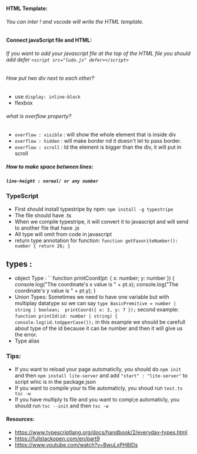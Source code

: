 #### HTML Template:
###### You can inter ! and vscode will write the HTML template.
#### Connect javaScript file and HTML:
###### If you want to add your javascript file at the top of the HTML file you should add defer `` <script src="ludo.js" defer></script> ``
###### How put two div next to each other?
* use `` display: inline-block ``
* flexbox
###### what is overflow property?
* `` overflow : visible `` : will show the  whole element that is inside div
* `` overflow : hidden `` : will make border nd it doesn't let to pass border.
* `` overflow : scroll `` : Id the element is bigger than the div, it will put in scroll
##### How to make space between lines:
##### ``line-height : normal/ or any number ``
### TypeScript
* First should install typestripe by npm: `` npm install -g typestripe ``
* The file should have .ts 
* When we compile typestripe, it will convert it to javascript and will send to another file that have .js
* All type will omit from code in javascript
* return type annotation for function: `` function getFavoriteNumber(): number {
  return 26;
} ``
## types :
* object Type :
``  function printCoord(pt: { x: number; y: number }) {
  console.log("The coordinate's x value is " + pt.x);
  console.log("The coordinate's y value is " + pt.y);
}
* Union Types: Sometimes we need to have one variable but with multiplay datatype so we can say `` type BasicPremitive = number | string | boolean; 
printCoord({ x: 3, y: 7 }); ``  second example:
`` function printId(id: number | string) {
  console.log(id.toUpperCase()); `` in this example we should be carefull about type of the id because it can be number and then it will give us the error.
* Type alias
### Tips: 
* If you want to reload your page automaticlly, you should do `` npm init `` and then `` npm install lite-server `` and add `` "start" : "lite-server" `` to script whic is in the package.json
* If you want to compile your ts file automaticly, you shoud run `` test.ts tsc -w ``
* If you have multiply ts file and you want to compi;e automaticly, you should run `` tsc --init `` and then `` tsc -w ``
#### Resources:
* https://www.typescriptlang.org/docs/handbook/2/everyday-types.html
* https://fullstackopen.com/en/part9
* https://www.youtube.com/watch?v=BwuLxPH8IDs